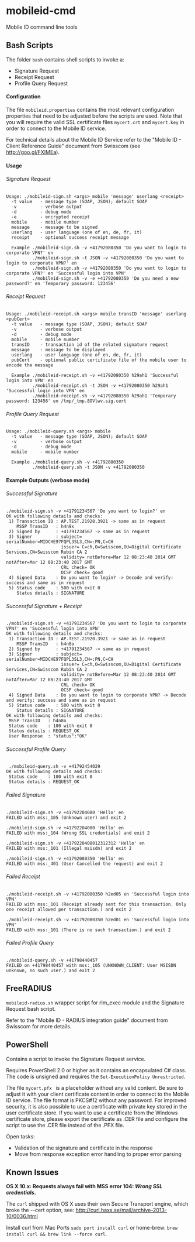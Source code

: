 mobileid-cmd
============

Mobile ID command line tools

## Bash Scripts

The folder `bash` contains shell scripts to invoke a:
* Signature Request
* Receipt Request
* Profile Query Request

#### Configuration
The file `mobileid.properties` contains the most relevant configuration properties that need to be adjusted before the scripts are used.
Note that you will require the valid SSL certificate files `mycert.crt` and `mycert.key` in order to connect to the Mobile ID service.

For technical details about the Mobile ID Service refer to the "Mobile ID - Client Reference Guide" document from Swisscom (see http://goo.gl/FXIMEa).

#### Usage 
###### Signature Request
```
Usage: ./mobileid-sign.sh <args> mobile 'message' userlang <receipt>
  -t value   - message type (SOAP, JSON); default SOAP
  -v         - verbose output
  -d         - debug mode
  -e         - encrypted receipt
  mobile     - mobile number
  message    - message to be signed
  userlang   - user language (one of en, de, fr, it)
  receipt    - optional success receipt message

  Example ./mobileid-sign.sh -v +41792080350 'Do you want to login to corporate VPN?' en
          ./mobileid-sign.sh -t JSON -v +41792080350 'Do you want to login to corporate VPN?' en
          ./mobileid-sign.sh -v +41792080350 'Do you want to login to corporate VPN?' en 'Successful login into VPN'
          ./mobileid-sign.sh -v -e +41792080350 'Do you need a new password?' en 'Temporary password: 123456'
```

###### Receipt Request
```
Usage: ./mobileid-receipt.sh <args> mobile transID 'message' userlang <pubCert>
  -t value   - message type (SOAP, JSON); default SOAP
  -v         - verbose output
  -d         - debug mode
  mobile     - mobile number
  transID    - transaction id of the related signature request
  message    - message to be displayed
  userlang   - user language (one of en, de, fr, it)
  pubCert    - optional public certificate file of the mobile user to encode the message

  Example ./mobileid-receipt.sh -v +41792080350 h29ah1 'Successful login into VPN' en
          ./mobileid-receipt.sh -t JSON -v +41792080350 h29ah1 'Successful login into VPN' en
          ./mobileid-receipt.sh -v +41792080350 h29ah1 'Temporary password: 123456' en /tmp/_tmp.8OVlwv.sig.cert
```

###### Profile Query Request
```
Usage: ./mobileid-query.sh <args> mobile
  -t value   - message type (SOAP, JSON); default SOAP
  -v         - verbose output
  -d         - debug mode
  mobile     - mobile number

  Example ./mobileid-query.sh -v +41792080350
          ./mobileid-query.sh -t JSON -v +41792080350
````

#### Example Outputs (verbose mode)
###### Successful Signature

```
./mobileid-sign.sh -v +41791234567 'Do you want to login?' en
OK with following details and checks:
 1) Transaction ID : AP.TEST.21920.3921 -> same as in request
    MSSP TransID   : h4n9x
 2) Signed by      : +41791234567 -> same as in request
 3) Signer         : subject= serialNumber=MIDCHE97FQPL3SL3,CN=:PN,C=CH
                     issuer= C=ch,O=Swisscom,OU=Digital Certificate Services,CN=Swisscom Rubin CA 2
                     validity= notBefore=Mar 12 08:23:40 2014 GMT notAfter=Mar 12 08:23:40 2017 GMT
                     CRL check= OK
                     OCSP check= good
 4) Signed Data    : Do you want to login? -> Decode and verify: success and same as in request
 5) Status code    : 500 with exit 0
    Status details : SIGNATURE
```

###### Successful Signature + Receipt
```
./mobileid-sign.sh -v +41791234567 'Do you want to login to corporate VPN?' en 'Successful login into VPN'
OK with following details and checks:
 1) Transaction ID : AP.TEST.21920.3921 -> same as in request
    MSSP TransID   : h4n8o
 2) Signed by      : +41791234567 -> same as in request
 3) Signer         : subject= serialNumber=MIDCHE97FQPL3SL3,CN=:PN,C=CH
                     issuer= C=ch,O=Swisscom,OU=Digital Certificate Services,CN=Swisscom Rubin CA 2
                     validity= notBefore=Mar 12 08:23:40 2014 GMT notAfter=Mar 12 08:23:40 2017 GMT
                     CRL check= OK
                     OCSP check= good
 4) Signed Data    : Do you want to login to corporate VPN? -> Decode and verify: success and same as in request
 5) Status code    : 500 with exit 0
    Status details : SIGNATURE
OK with following details and checks:
 MSSP TransID   : h4n8o
 Status code    : 100 with exit 0
 Status details : REQUEST_OK
 User Response  : "status":"OK"    
```

###### Successful Profile Query
````
 ./mobileid-query.sh -v +41792454029
OK with following details and checks:
 Status code    : 100 with exit 0
 Status details : REQUEST_OK
````

###### Failed Signature
```
./mobileid-sign.sh -v +41792204080 'Hello' en
FAILED with mss:_105 (Unknown user) and exit 2

./mobileid-sign.sh -v +41792204080 'Hello' en
FAILED with mss:_104 (Wrong SSL credentials) and exit 2

./mobileid-sign.sh -v +4179220408012312312 'Hello' en
FAILED with mss:_101 (Illegal msisdn) and exit 2

./mobileid-sign.sh -v +41792080350 'Hello' en
FAILED with mss:_401 (User Cancelled the request) and exit 2
```

###### Failed Receipt
```
./mobileid-receipt.sh -v +41792080350 h2ed05 en 'Successful login into VPN'
FAILED with mss:_101 (Receipt already sent for this transaction. Only one receipt allowed per transaction.) and exit 2

./mobileid-receipt.sh -v +41792080350 h2ed01 en 'Successful login into VPN'
FAILED with mss:_101 (There is no such transaction.) and exit 2
```

###### Failed Profile Query
````
./mobileid-query.sh -v +41798440457
FAILED on +41798440457 with mss:_105 (UNKNOWN_CLIENT: User MSISDN unknown, no such user.) and exit 2
````

## FreeRADIUS

`mobileid-radius.sh` wrapper script for rlm_exec module and the Signature Request bash script.

Refer to the "Mobile ID - RADIUS integration guide" document from Swisscom for more details.


## PowerShell

Contains a script to invoke the Signature Request service.

Requires PowerShell 2.0 or higher as it contains an encapsulated C# class.
The code is unsigned and requires the `Set-ExecutionPolicy Unrestricted`.

The file `mycert.pfx ` is a placeholder without any valid content. Be sure to adjust it with your client certificate content in order to connect to the Mobile ID service. The file format is PKCS#12 without any password. For improved security, it is also possible to use a certificate with private key stored in the user certificate store. If you want to use a certificate from the Windows certificate store, please export the certificate as .CER file and configure the script to use the .CER file instead of the .PFX file.

Open tasks:
- Validation of the signature and certificate in the response
- Move from response exception error handling to proper error parsing

## Known Issues

**OS X 10.x: Requests always fail with MSS error 104: _Wrong SSL credentials_.**

The `curl` shipped with OS X uses their own Secure Transport engine, which broke the --cert option, see: http://curl.haxx.se/mail/archive-2013-10/0036.html

Install curl from Mac Ports `sudo port install curl` or home-brew: `brew install curl && brew link --force curl`.

